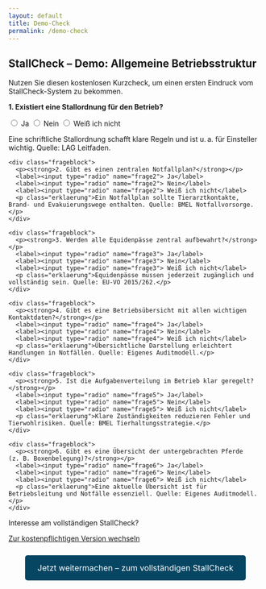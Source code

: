```yaml
---
layout: default
title: Demo-Check
permalink: /demo-check
---
```



<section id="demo-check">
  <h2>StallCheck – Demo: Allgemeine Betriebsstruktur</h2>
  <p>Nutzen Sie diesen kostenlosen Kurzcheck, um einen ersten Eindruck vom StallCheck-System zu bekommen.</p>

  <form>
    <div class="frageblock">
      <p><strong>1. Existiert eine Stallordnung für den Betrieb?</strong></p>
      <label><input type="radio" name="frage1"> Ja</label>
      <label><input type="radio" name="frage1"> Nein</label>
      <label><input type="radio" name="frage1"> Weiß ich nicht</label>
      <p class="erklaerung">Eine schriftliche Stallordnung schafft klare Regeln und ist u. a. für Einsteller wichtig. Quelle: LAG Leitfaden.</p>
    </div>

    <div class="frageblock">
      <p><strong>2. Gibt es einen zentralen Notfallplan?</strong></p>
      <label><input type="radio" name="frage2"> Ja</label>
      <label><input type="radio" name="frage2"> Nein</label>
      <label><input type="radio" name="frage2"> Weiß ich nicht</label>
      <p class="erklaerung">Ein Notfallplan sollte Tierarztkontakte, Brand- und Evakuierungswege enthalten. Quelle: BMEL Notfallvorsorge.</p>
    </div>

    <div class="frageblock">
      <p><strong>3. Werden alle Equidenpässe zentral aufbewahrt?</strong></p>
      <label><input type="radio" name="frage3"> Ja</label>
      <label><input type="radio" name="frage3"> Nein</label>
      <label><input type="radio" name="frage3"> Weiß ich nicht</label>
      <p class="erklaerung">Equidenpässe müssen jederzeit zugänglich und vollständig sein. Quelle: EU-VO 2015/262.</p>
    </div>

    <div class="frageblock">
      <p><strong>4. Gibt es eine Betriebsübersicht mit allen wichtigen Kontaktdaten?</strong></p>
      <label><input type="radio" name="frage4"> Ja</label>
      <label><input type="radio" name="frage4"> Nein</label>
      <label><input type="radio" name="frage4"> Weiß ich nicht</label>
      <p class="erklaerung">Übersichtliche Darstellung erleichtert Handlungen in Notfällen. Quelle: Eigenes Auditmodell.</p>
    </div>

    <div class="frageblock">
      <p><strong>5. Ist die Aufgabenverteilung im Betrieb klar geregelt?</strong></p>
      <label><input type="radio" name="frage5"> Ja</label>
      <label><input type="radio" name="frage5"> Nein</label>
      <label><input type="radio" name="frage5"> Weiß ich nicht</label>
      <p class="erklaerung">Klare Zuständigkeiten reduzieren Fehler und Tierwohlrisiken. Quelle: BMEL Tierhaltungsstrategie.</p>
    </div>

    <div class="frageblock">
      <p><strong>6. Gibt es eine Übersicht der untergebrachten Pferde (z. B. Boxenbelegung)?</strong></p>
      <label><input type="radio" name="frage6"> Ja</label>
      <label><input type="radio" name="frage6"> Nein</label>
      <label><input type="radio" name="frage6"> Weiß ich nicht</label>
      <p class="erklaerung">Eine aktuelle Übersicht ist für Betriebsleitung und Notfälle essenziell. Quelle: Eigenes Auditmodell.</p>
    </div>
  </form>

  <div class="weiter-button">
    <p>Interesse am vollständigen StallCheck?</p>
    <a href="/vollversion" class="btn">Zur kostenpflichtigen Version wechseln</a>
  </div>
</section>

<div style="text-align: center; margin-top: 40px;">
  <a href="/stallcheck-vollversion" style="background-color: #064663; color: white; padding: 15px 25px; text-decoration: none; border-radius: 5px; font-size: 16px;">
    Jetzt weitermachen – zum vollständigen StallCheck
  </a>
</div>
